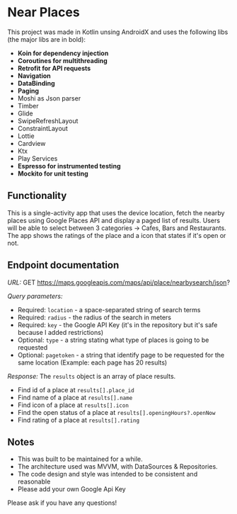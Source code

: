 # Near Places
This project was made in Kotlin unsing AndroidX and uses the following libs (the major libs are in bold):
- **Koin for dependency injection**
- **Coroutines for multithreading**
- **Retrofit for API requests**
- **Navigation**
- **DataBinding**
- **Paging**
- Moshi as Json parser
- Timber
- Glide
- SwipeRefreshLayout
- ConstraintLayout
- Lottie
- Cardview
- Ktx
- Play Services
- **Espresso for instrumented testing**
- **Mockito for unit testing**

## Functionality
This is a single-activity app that uses the device location, fetch the nearby places using Google Places API and display a paged list of results.
Users will be able to select between 3 categories -> Cafes, Bars and Restaurants.
The app shows the ratings of the place and a icon that states if it's open or not.

## Endpoint documentation

*URL:*
GET https://maps.googleapis.com/maps/api/place/nearbysearch/json?

*Query parameters:*
- Required: `location` - a space-separated string of search terms
- Required: `radius` - the radius of the search in meters
- Required: `key` - the Google API Key (it's in the repository but it's safe because I added restrictions)
- Optional: `type` - a string stating what type of places is going to be requested
- Optional: `pagetoken` - a string that identify page to be requested for the same location
(Example: each page has 20 results)

*Response:*
The `results` object is an array of place results.
- Find id of a place at `results[].place_id`
- Find name of a place at `results[].name`
- Find icon of a place at `results[].icon`
- Find the open status of a place at `results[].openingHours?.openNow`
- Find rating of a place at `results[].rating`

## Notes
- This was built to be maintained for a while.
- The architecture used was MVVM, with DataSources & Repositories.
- The code design and style was intended to be consistent and reasonable
- Please add your own Google Api Key

Please ask if you have any questions!
